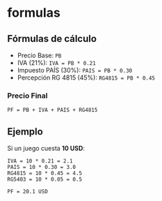 # formulas 

## Fórmulas de cálculo

-   Precio Base: `PB`
-   IVA (21%): `IVA = PB * 0.21`
-   Impuesto PAÍS (30%): `PAIS = PB * 0.30`
-   Percepción RG 4815 (45%): `RG4815 = PB * 0.45`
### Precio Final
    PF = PB + IVA + PAIS + RG4815
## Ejemplo
Si un juego cuesta **10 USD**:

    IVA = 10 * 0.21 = 2.1
    PAIS = 10 * 0.30 = 3.0
    RG4815 = 10 * 0.45 = 4.5
    RG5403 = 10 * 0.05 = 0.5

    PF = 20.1 USD
